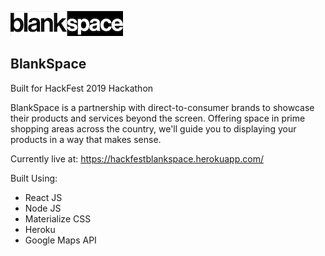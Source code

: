 ![alt text](https://github.com/jmittelstaedt12/BlankSpace/blob/master/src/assets/Blank%20Space%20Horizontal.png)
## BlankSpace
Built for HackFest 2019 Hackathon

BlankSpace is a partnership with direct-to-consumer brands to showcase their products and services beyond the screen. Offering space in prime shopping areas across the country, we'll guide you to displaying your products in a way that makes sense.

Currently live at: https://hackfestblankspace.herokuapp.com/


Built Using:
- React JS
- Node JS
- Materialize CSS
- Heroku
- Google Maps API
